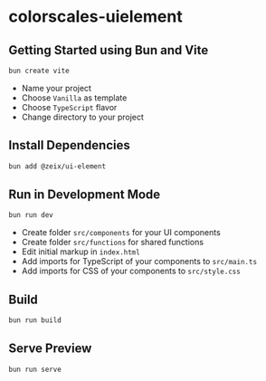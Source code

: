 # colorscales-uielement

## Getting Started using Bun and Vite

```bash
bun create vite
```

- Name your project
- Choose `Vanilla` as template
- Choose `TypeScript` flavor
- Change directory to your project

## Install Dependencies

```bash
bun add @zeix/ui-element
```

## Run in Development Mode

```bash
bun run dev
```

- Create folder `src/components` for your UI components
- Create folder `src/functions` for shared functions
- Edit initial markup in `index.html`
- Add imports for TypeScript of your components to `src/main.ts`
- Add imports for CSS of your components to `src/style.css`

## Build

```bash
bun run build
```

## Serve Preview

```bash
bun run serve
```
